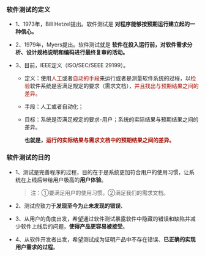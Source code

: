 ### 软件测试的定义

- 1、1973年，Bill Hetzel提出。软件测试是 **对程序能够按预期运行建立起的一种信心。**

- 2、1979年，Myers提出。软件测试就是 **软件在投入运行前，对软件需求分析、设计规格说明和编码进行最终复审的活动。**

- 3、目前，IEEE定义（ISO/SEC/SEEE 29199）。
  - 定义：使用<font color='Apricot'>人工</font>或者<font color='Apricot'>自动的手段</font>来运行或者是测量软件系统的过程，以<font color='Apricot'>检验</font>软件系统是否满足规定的要求（需求文档），<font color='Apricot'>并且找出与预期结果之间的差异。</font>
  
  - 手段：人工或者自动化；
  
  - 目标：系统是否满足规定的要求-用户；系统的实际结果与预期结果之间的差异。
  
    **也就是，<font color='Apricot'>运行的实际结果与需求文档中的预期结果之间的差异。</font>**

### 软件测试的目的

- 1、测试是完善程序的过程，目的在于是系统更加符合用户的使用习惯，让系统在上线后带给用户极高的**用户体验**。

  > 注：①要满足用户的使用习惯。②满足我们的需求文档。

- 2、测试应致力于**发现至今为止未发现的错误**、

- 3、从用户的角度出发，希望通过软件测试暴露软件中隐藏的错误和缺陷并减少软件上线后的问题，**使得产品更容易被接受**。

- 4、从软件开发者出发，希望测试成为证明产品中不存在错误、**已正确的实现用户需求的过程**。
